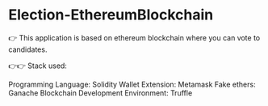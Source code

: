 # Election-EthereumBlockchain


👉 This application is based on ethereum blockchain where you can vote to candidates.


👉👉 Stack used:

Programming Language: Solidity
Wallet Extension: Metamask
Fake ethers: Ganache
Blockchain Development Environment: Truffle
